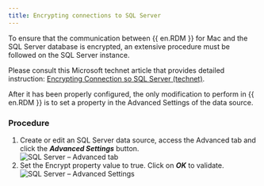```yaml
---
title: Encrypting connections to SQL Server
---
```

To ensure that the communication between {{ en.RDM }} for Mac and the SQL Server database is encrypted, an extensive procedure must be followed on the SQL Server instance.  

Please consult this Microsoft technet article that provides detailed instruction: [Encrypting Connection so SQL Server (technet)](https://learn.microsoft.com/en-us/previous-versions/sql/sql-server-2008-r2/ms189067(v=sql.105)?redirectedfrom=MSDN).  

After it has been properly configured, the only modification to perform in {{ en.RDM }} is to set a property in the Advanced Settings of the data source.  

### Procedure 

1. Create or edit an SQL Server data source, access the Advanced tab and click the ***Advanced Settings*** button.  
![SQL Server – Advanced tab](https://webdevolutions.azureedge.net/docs/en/rdm/mac/clip6044.png) 
1. Set the Encrypt property value to true. Click on ***OK*** to validate.  
![SQL Server – Advanced Settings](https://webdevolutions.azureedge.net/docs/en/rdm/mac/clip6045.png) 

